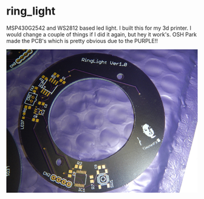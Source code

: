 # ring_light

MSP430G2542 and WS2812 based led light.
I built this for my 3d printer. I would change a couple of things if I did it again, but hey it work's.
OSH Park made the PCB's which is pretty obvious due to the PURPLE!!

![rl_7](./images/rl_7.JPG)

